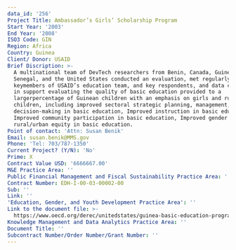 ```yaml
---
data_id: '256'
Project Title: Ambassador’s Girls’ Scholarship Program
Start Year: '2003'
End Year: '2008'
ISO3 Code: GIN
Region: Africa
Country: Guinea
Client/ Donor: USAID
Brief Discription: >-
  A multinational team of DevTech researchers from Benin, Canada, Guinea,
  Senegal, and the United States conducted an evaluation, met regularly with
  keymembers of USAID’s education team, and key respondents, and data collection
  in support evaluating the quality of basic education provided to a
  largerpercentage of Guinean children with an emphasis on girls and rural
  children, including improved sectoral strategic planning, management, and
  decision-making in basic education, Improved instruction in basic education,
  Improved community participation in basic education, Improved gender and
  rural/urban equity in basic education.
Point of contact: 'Attn: Susan Benik'
Email: susan.benik@MMS.gov
Phone: 'Tel: 703/787-1350'
Current Project? (Y/N): 'No'
Prime: X
Contract Value USD: '6666667.00'
M&E Practice Area: ''
Public Financial Management and Fiscal Sustainability Practice Area: ''
Contract Number: EDH-I-00-03-00002-00
Sub: ''
Link: ''
'Education, Gender, and Youth Development Practice Area': ''
Link to the document file: >-
  https://www.oecd.org/derec/unitedstates/guinea-basic-education-program-portfolio-evaluation.pdf
Knowledge Management and Data Analytics Practice Area: ''
Document Title: ''
Subcontract Number/Order Number/Grant Number: ''
---
```

